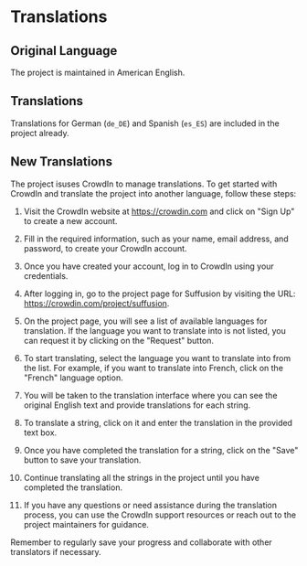 # Translations

## Original Language

The project is maintained in American English. 

## Translations

Translations for German (`de_DE`) and Spanish (`es_ES`) are included in the project already.

## New Translations

The project isuses CrowdIn to manage translations. To get started with CrowdIn and translate the project into another language, follow these steps:

1. Visit the CrowdIn website at https://crowdin.com and click on "Sign Up" to create a new account.

1. Fill in the required information, such as your name, email address, and password, to create your CrowdIn account.

1. Once you have created your account, log in to CrowdIn using your credentials.

1. After logging in, go to the project page for Suffusion by visiting the URL: https://crowdin.com/project/suffusion.

1. On the project page, you will see a list of available languages for translation. If the language you want to translate into is not listed, you can request it by clicking on the "Request" button.

1. To start translating, select the language you want to translate into from the list. For example, if you want to translate into French, click on the "French" language option.

1. You will be taken to the translation interface where you can see the original English text and provide translations for each string.

1. To translate a string, click on it and enter the translation in the provided text box.

1. Once you have completed the translation for a string, click on the "Save" button to save your translation.

1. Continue translating all the strings in the project until you have completed the translation.

1. If you have any questions or need assistance during the translation process, you can use the CrowdIn support resources or reach out to the project maintainers for guidance.

Remember to regularly save your progress and collaborate with other translators if necessary.